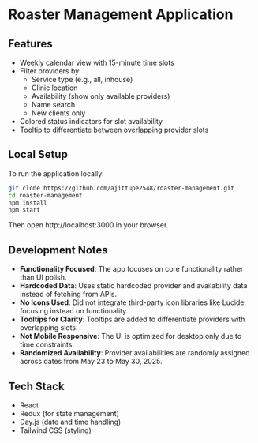# Roaster Management Application

## Features

- Weekly calendar view with 15-minute time slots
- Filter providers by:
  - Service type (e.g., all, inhouse)
  - Clinic location
  - Availability (show only available providers)
  - Name search
  - New clients only
- Colored status indicators for slot availability
- Tooltip to differentiate between overlapping provider slots

## Local Setup

To run the application locally:

```bash
git clone https://github.com/ajittupe2548/roaster-management.git
cd roaster-management
npm install
npm start
```

Then open http://localhost:3000 in your browser.

## Development Notes

- **Functionality Focused**: The app focuses on core functionality rather than UI polish.
- **Hardcoded Data**: Uses static hardcoded provider and availability data instead of fetching from APIs.
- **No Icons Used**: Did not integrate third-party icon libraries like Lucide, focusing instead on functionality.
- **Tooltips for Clarity**: Tooltips are added to differentiate providers with overlapping slots.
- **Not Mobile Responsive**: The UI is optimized for desktop only due to time constraints.
- **Randomized Availability**: Provider availabilities are randomly assigned across dates from May 23 to May 30, 2025.

## Tech Stack

- React
- Redux (for state management)
- Day.js (date and time handling)
- Tailwind CSS (styling)
